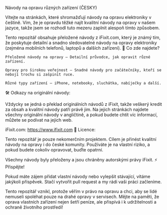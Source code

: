 Návody na opravu různých zařízení (ČESKY)

Vítejte na stránkách, které shromažďují návody na opravu elektroniky v češtině. Vím, že je opravdu těžké najít kvalitní návody na opravy v našem jazyce, takže jsem se rozhodl tuto mezeru zaplnit alespoň tímto způsobem.

Tento repozitář obsahuje přeložené návody z iFixit.com, který je známý tím, že poskytuje detailní a snadno sledovatelné návody na opravy elektroniky (zejména mobilních telefonů, laptopů a dalších zařízení).
🔧 Co zde najdete?

    Přeložené návody na opravy – Detailní průvodce, jak opravit různé zařízení.

    Opravy pro širokou veřejnost – Snadné návody pro začátečníky, kteří se nebojí trochu si zašpinit ruce.

    Různé typy zařízení – iPhone, notebooky, sluchátka, nabíječky a další.

🛠️ Odkazy na originální návody:

Vždycky se jedná o překlad originálních návodů z iFixit, takže veškerý kredit za obsah a kvalitní návody patří právě jim. Na jejich stránkách najdete všechny originální návody v angličtině, a pokud budete chtít víc informací, můžete se podívat na jejich web.

iFixit.com: https://www.ifixit.com
📜 Licence:

Tento repozitář je pouze nekomerčním projektem. Cílem je přinést kvalitní návody na opravy i do české komunity. Používáte je na vlastní riziko, a pokud budete cokoliv opravovat, buďte opatrní.

Všechny návody byly přeloženy a jsou chráněny autorskými právy iFixit.
⚡ Přispějte!

Pokud máte zájem přidat vlastní návody nebo vylepšit stávající, vítáme jakýkoli příspěvek. Stačí vytvořit pull request a my rádi vaši práci začleníme.

Tento repozitář vznikl, protože věřím v právo na opravu a chci, aby se lidé nemuseli spoléhat pouze na drahé opravy v servisech. Mějte na paměti, že oprava vlastních zařízení nejen šetří peníze, ale přispívá i k udržitelnosti a ochraně životního prostředí!
